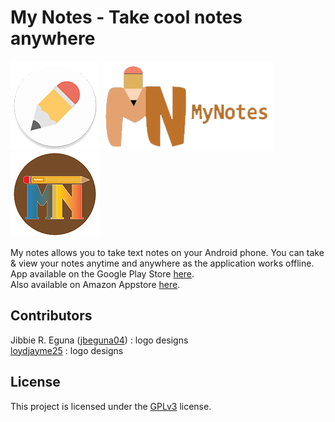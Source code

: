 # My Notes - Take cool notes anywhere
![original_logo](/Logo/original_logo_143x143.png)
![logo_by_jbeguna04](/Logo/logo6_jbeguna04.png)
![logo_by_loydjayme25](/Logo/Logo_loydjayme25_no_background_143x135.png)  

My notes allows you to take text notes on your Android phone. You can take & view your notes anytime and anywhere as the application works offline.  
App available on the Google Play Store [here](https://play.google.com/store/apps/details?id=com.aa.mynotes).  
Also available on Amazon Appstore [here](http://a.co/dSgDfIh).  

## Contributors
Jibbie R. Eguna ([jbeguna04](https://github.com/jbeguna04)) : logo designs  
[loydjayme25](https://github.com/loydjayme25) : logo designs  

## License
This project is licensed under the [GPLv3](https://github.com/Abdallah-Abdelazim/MyNotes/blob/master/LICENSE) license.  
